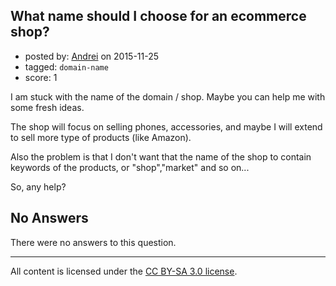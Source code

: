 ## What name should I choose for an ecommerce shop?

- posted by: [Andrei](https://stackexchange.com/users/3558893/andrei) on 2015-11-25
- tagged: `domain-name`
- score: 1

I am stuck with the name of the domain / shop. Maybe you can help me with some fresh ideas.

The shop will focus on selling phones, accessories, and maybe I will extend to sell more type of products (like Amazon).

Also the problem is that I don't want that the name of the shop to contain keywords of the products, or "shop","market" and so on...

So, any help? 


## No Answers

There were no answers to this question.


---

All content is licensed under the [CC BY-SA 3.0 license](https://creativecommons.org/licenses/by-sa/3.0/).
